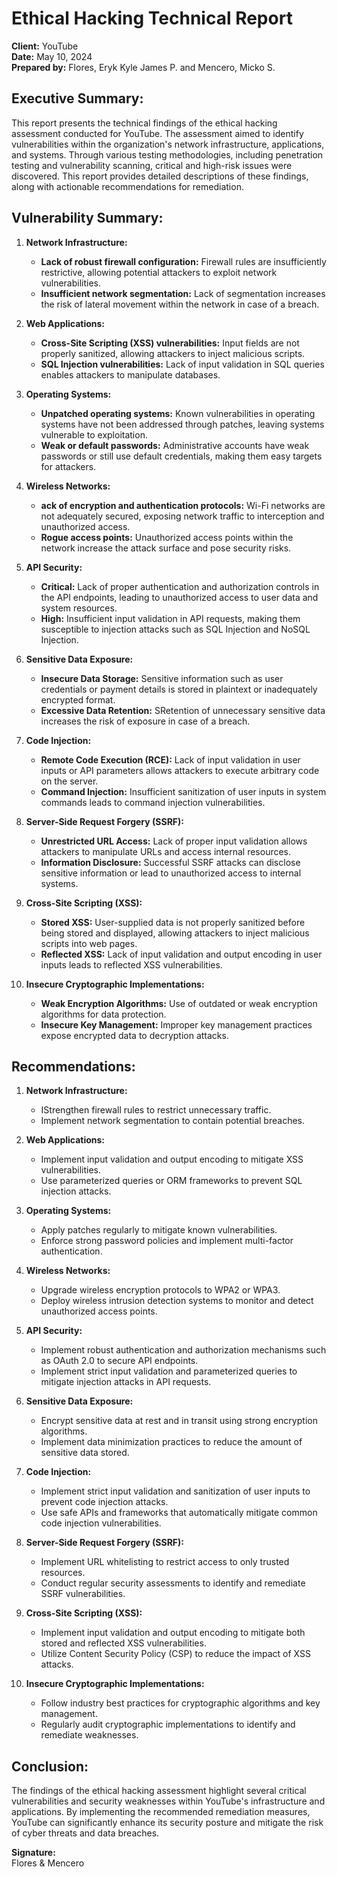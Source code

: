 # Ethical Hacking Technical Report
**Client:** YouTube  
**Date:** May 10, 2024  
**Prepared by:** Flores, Eryk Kyle James P. and Mencero, Micko  S.

## Executive Summary:
This report presents the technical findings of the ethical hacking assessment conducted for YouTube. The assessment aimed to identify vulnerabilities within the organization's network infrastructure, applications, and systems. Through various testing methodologies, including penetration testing and vulnerability scanning, critical and high-risk issues were discovered. This report provides detailed descriptions of these findings, along with actionable recommendations for remediation.

## Vulnerability Summary:
1. **Network Infrastructure:**
   - **Lack of robust firewall configuration:** Firewall rules are insufficiently restrictive, allowing potential attackers to exploit network vulnerabilities.
   - **Insufficient network segmentation:** Lack of segmentation increases the risk of lateral movement within the network in case of a breach.

2. **Web Applications:**
   - **Cross-Site Scripting (XSS) vulnerabilities:** Input fields are not properly sanitized, allowing attackers to inject malicious scripts.
   - **SQL Injection vulnerabilities:** Lack of input validation in SQL queries enables attackers to manipulate databases.

3. **Operating Systems:**
   - **Unpatched operating systems:** Known vulnerabilities in operating systems have not been addressed through patches, leaving systems vulnerable to exploitation.
   - **Weak or default passwords:** Administrative accounts have weak passwords or still use default credentials, making them easy targets for attackers.

4. **Wireless Networks:**
   - **ack of encryption and authentication protocols:** Wi-Fi networks are not adequately secured, exposing network traffic to interception and unauthorized access.
   - **Rogue access points:** Unauthorized access points within the network increase the attack surface and pose security risks.

5. **API Security:**
   - **Critical:** Lack of proper authentication and authorization controls in the API endpoints, leading to unauthorized access to user data and system resources.
   - **High:** Insufficient input validation in API requests, making them susceptible to injection attacks such as SQL Injection and NoSQL Injection.

6. **Sensitive Data Exposure:**
   - **Insecure Data Storage:** Sensitive information such as user credentials or payment details is stored in plaintext or inadequately encrypted format.
   -  **Excessive Data Retention:** SRetention of unnecessary sensitive data increases the risk of exposure in case of a breach.

7. **Code Injection:**
   - **Remote Code Execution (RCE):** Lack of input validation in user inputs or API parameters allows attackers to execute arbitrary code on the server.
   - **Command Injection:** Insufficient sanitization of user inputs in system commands leads to command injection vulnerabilities.

8. **Server-Side Request Forgery (SSRF):**
   - **Unrestricted URL Access:** Lack of proper input validation allows attackers to manipulate URLs and access internal resources.
   - **Information Disclosure:** Successful SSRF attacks can disclose sensitive information or lead to unauthorized access to internal systems.

9. **Cross-Site Scripting (XSS):**
   - **Stored XSS:** User-supplied data is not properly sanitized before being stored and displayed, allowing attackers to inject malicious scripts into web pages.
   - **Reflected XSS:** Lack of input validation and output encoding in user inputs leads to reflected XSS vulnerabilities.

0. **Insecure Cryptographic Implementations:**
   - **Weak Encryption Algorithms:** Use of outdated or weak encryption algorithms for data protection.
   - **Insecure Key Management:** Improper key management practices expose encrypted data to decryption attacks.

## Recommendations:
1. **Network Infrastructure:**
   - IStrengthen firewall rules to restrict unnecessary traffic.
   - Implement network segmentation to contain potential breaches.

2. **Web Applications:**
   - Implement input validation and output encoding to mitigate XSS vulnerabilities.
   - Use parameterized queries or ORM frameworks to prevent SQL injection attacks.

3. **Operating Systems:**
   - Apply patches regularly to mitigate known vulnerabilities.
   - Enforce strong password policies and implement multi-factor authentication.

4. **Wireless Networks:**
   - Upgrade wireless encryption protocols to WPA2 or WPA3.
   - Deploy wireless intrusion detection systems to monitor and detect unauthorized access points.

5. **API Security:**
   - Implement robust authentication and authorization mechanisms such as OAuth 2.0 to secure API endpoints.
   - Implement strict input validation and parameterized queries to mitigate injection attacks in API requests.

6. **Sensitive Data Exposure:**
   - Encrypt sensitive data at rest and in transit using strong encryption algorithms.
   - Implement data minimization practices to reduce the amount of sensitive data stored.

7. **Code Injection:**
   - Implement strict input validation and sanitization of user inputs to prevent code injection attacks.
   - Use safe APIs and frameworks that automatically mitigate common code injection vulnerabilities.

8. **Server-Side Request Forgery (SSRF):**
   - Implement URL whitelisting to restrict access to only trusted resources.
   - Conduct regular security assessments to identify and remediate SSRF vulnerabilities.

9. **Cross-Site Scripting (XSS):**
   - Implement input validation and output encoding to mitigate both stored and reflected XSS vulnerabilities.
   - Utilize Content Security Policy (CSP) to reduce the impact of XSS attacks.

0. **Insecure Cryptographic Implementations:**
   - Follow industry best practices for cryptographic algorithms and key management.
   - Regularly audit cryptographic implementations to identify and remediate weaknesses.

## Conclusion:
The findings of the ethical hacking assessment highlight several critical vulnerabilities and security weaknesses within YouTube's infrastructure and applications. By implementing the recommended remediation measures, YouTube can significantly enhance its security posture and mitigate the risk of cyber threats and data breaches.

**Signature:**  
Flores & Mencero
